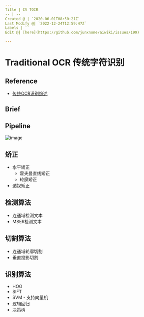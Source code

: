 ```yaml
---
Title | CV TOCR
-- | --
Created @ | `2020-06-01T08:50:21Z`
Last Modify @| `2022-12-24T12:59:47Z`
Labels | ``
Edit @| [here](https://github.com/junxnone/aiwiki/issues/199)

---
```

# Traditional OCR 传统字符识别

## Reference
- [传统OCR识别综述](https://blog.csdn.net/devcloud/article/details/103678688)

## Brief

## Pipeline
![image](https://user-images.githubusercontent.com/2216970/83392290-6c8bc300-a427-11ea-9aee-62b8f519b9a5.png)

## 矫正
- 水平矫正
  - 霍夫曼直线矫正
  - 轮廓矫正
- 透视矫正

## 检测算法
- 连通域检测文本
- MSER检测文本

## 切割算法
- 连通域轮廓切割
- 垂直投影切割

## 识别算法
- HOG
- SIFT
- SVM - 支持向量机
- 逻辑回归
- 决策树

